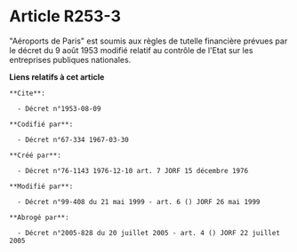 # Article R253-3

"Aéroports de Paris" est soumis aux règles de tutelle financière prévues par le décret du 9 août 1953 modifié relatif au
contrôle de l'Etat sur les entreprises publiques nationales.

**Liens relatifs à cet article**

	**Cite**:

	  - Décret n°1953-08-09

	**Codifié par**:

	  - Décret n°67-334 1967-03-30

	**Créé par**:

	  - Décret n°76-1143 1976-12-10 art. 7 JORF 15 décembre 1976

	**Modifié par**:

	  - Décret n°99-408 du 21 mai 1999 - art. 6 () JORF 26 mai 1999

	**Abrogé par**:

	  - Décret n°2005-828 du 20 juillet 2005 - art. 4 () JORF 22 juillet 2005
